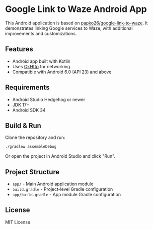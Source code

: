 
# Google Link to Waze Android App

This Android application is based on [papko26/google-link-to-waze](https://github.com/papko26/google-link-to-waze).
It demonstrates linking Google services to Waze, with additional improvements and customizations.

## Features

- Android app built with Kotlin
- Uses [OkHttp](https://square.github.io/okhttp/) for networking
- Compatible with Android 6.0 (API 23) and above

## Requirements

- Android Studio Hedgehog or newer
- JDK 17+
- Android SDK 34

## Build & Run

Clone the repository and run:

```sh
./gradlew assembleDebug
```

Or open the project in Android Studio and click "Run".

## Project Structure

- `app/` - Main Android application module
- `build.gradle` - Project-level Gradle configuration
- `app/build.gradle` - App module Gradle configuration

## License

MIT License
